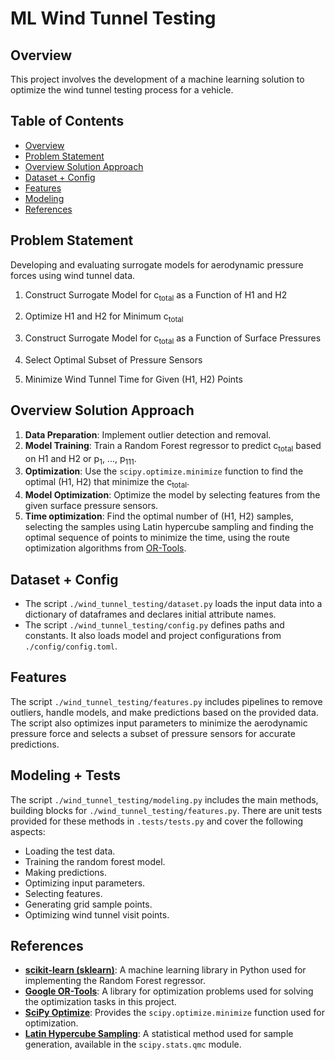 # ML Wind Tunnel Testing

## Overview

This project involves the development of a machine learning solution to optimize the wind tunnel testing process for a vehicle.

## Table of Contents

- [Overview](#overview)
- [Problem Statement](#problem-statement)
- [Overview Solution Approach](#overview-solution-approach)
- [Dataset + Config](#dataset--config)
- [Features](#features)
- [Modeling](#modeling)
- [References](#references)

## Problem Statement

Developing and evaluating surrogate models for aerodynamic pressure forces using wind tunnel data.

1. Construct Surrogate Model for c<sub>total</sub> as a Function of H1 and H2

2. Optimize H1 and H2 for Minimum c<sub>total</sub>

3. Construct Surrogate Model for c<sub>total</sub> as a Function of Surface Pressures

4. Select Optimal Subset of Pressure Sensors

5. Minimize Wind Tunnel Time for Given (H1, H2) Points

## Overview Solution Approach

1. **Data Preparation**: Implement outlier detection and removal.
2. **Model Training**: Train a Random Forest regressor to predict c<sub>total</sub> based on H1 and H2 or p<sub>1</sub>, ..., p<sub>111</sub>.
3. **Optimization**: Use the `scipy.optimize.minimize` function to find the optimal (H1, H2) that minimize the c<sub>total</sub>.
4. **Model Optimization**: Optimize the model by selecting features from the given surface pressure sensors.
5. **Time optimization**: Find the optimal number of (H1, H2) samples, selecting the samples using Latin hypercube sampling and finding the optimal sequence of points to minimize the time, using the route optimization algorithms from [OR-Tools](https://github.com/google/or-tools/blob/stable/ortools/constraint_solver/samples/tsp_cities.py).

## Dataset + Config
* The script `./wind_tunnel_testing/dataset.py` loads the input data into a dictionary of dataframes and declares initial attribute names.
* The script `./wind_tunnel_testing/config.py` defines paths and constants. It also loads model and project configurations from `./config/config.toml`.
## Features

The script `./wind_tunnel_testing/features.py` includes pipelines to remove outliers, handle models, and make predictions based on the provided data. The script also optimizes input parameters to minimize the aerodynamic pressure force and selects a subset of pressure sensors for accurate predictions.

## Modeling + Tests

The script `./wind_tunnel_testing/modeling.py` includes the main methods, building blocks for `./wind_tunnel_testing/features.py`. There are unit tests provided for these methods in `.tests/tests.py` and cover the following aspects:

- Loading the test data.
- Training the random forest model.
- Making predictions.
- Optimizing input parameters.
- Selecting features.
- Generating grid sample points.
- Optimizing wind tunnel visit points.


## References

- **[scikit-learn (sklearn)](https://scikit-learn.org/stable/)**: A machine learning library in Python used for implementing the Random Forest regressor.
- **[Google OR-Tools](https://developers.google.com/optimization)**: A library for optimization problems used for solving the optimization tasks in this project.
- **[SciPy Optimize](https://docs.scipy.org/doc/scipy/reference/optimize.html)**: Provides the `scipy.optimize.minimize` function used for optimization.
- **[Latin Hypercube Sampling](https://docs.scipy.org/doc/scipy/reference/generated/scipy.stats.qmc.LatinHypercube.html)**: A statistical method used for sample generation, available in the `scipy.stats.qmc` module.

